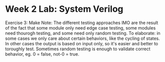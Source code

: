 # Week 2 Lab: System Verilog

Exercise 3:
  Make Note:
    The different testing approaches IMO are the result of the fact that some module only need edge case testing,
    some modules need thourogh testing, and some need only random testing.
    To elaborate: in some cases we only care about certain behaviors, like the cycling of states.
    In other cases the output is based on input only, so it's easier and better to toroughly test.
    Sometimes random testing is enough to validate correct behavior, eg. 0 = false, not-0 = true.
                  
